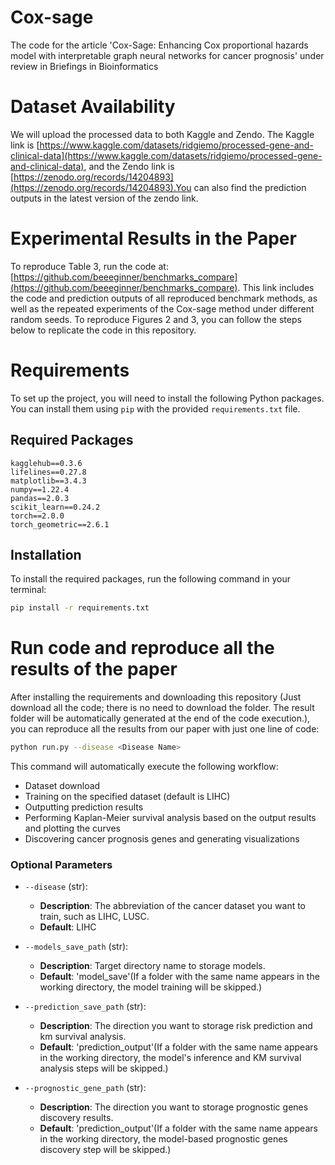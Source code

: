 # Cox-sage
The code for the article 'Cox-Sage: Enhancing Cox proportional hazards model with interpretable graph neural networks for cancer prognosis' under review in Briefings in Bioinformatics
# Dataset Availability

We will upload the processed data to both Kaggle and Zendo. The Kaggle link is [https://www.kaggle.com/datasets/ridgiemo/processed-gene-and-clinical-data](https://www.kaggle.com/datasets/ridgiemo/processed-gene-and-clinical-data), and the Zendo link is [https://zenodo.org/records/14204893](https://zenodo.org/records/14204893).You can also find the prediction outputs in the latest version of the zendo link.

# Experimental Results in the Paper
To reproduce Table 3, run the code at: [https://github.com/beeeginner/benchmarks_compare](https://github.com/beeeginner/benchmarks_compare). This link includes the code and prediction outputs of all reproduced benchmark methods, as well as the repeated experiments of the Cox-sage method under different random seeds. To reproduce Figures 2 and 3, you can follow the steps below to replicate the code in this repository.

# Requirements

To set up the project, you will need to install the following Python packages. You can install them using `pip` with the provided `requirements.txt` file.

## Required Packages

```plaintext
kagglehub==0.3.6
lifelines==0.27.8
matplotlib==3.4.3
numpy==1.22.4
pandas==2.0.3
scikit_learn==0.24.2
torch==2.0.0
torch_geometric==2.6.1
```

## Installation

To install the required packages, run the following command in your terminal:

```bash
pip install -r requirements.txt
```

# Run code and reproduce all the results of the paper
After installing the requirements and downloading this repository (Just download all the code; there is no need to download the folder. The result folder will be automatically generated at the end of the code execution.), you can reproduce all the results from our paper with just one line of code:

```bash
python run.py --disease <Disease Name>
```

This command will automatically execute the following workflow:
- Dataset download
- Training on the specified dataset (default is LIHC)
- Outputting prediction results
- Performing Kaplan-Meier survival analysis based on the output results and plotting the curves
- Discovering cancer prognosis genes and generating visualizations

### Optional Parameters

- `--disease` (str): 
  - **Description**: The abbreviation of the cancer dataset you want to train, such as LIHC, LUSC.
  - **Default**: LIHC

- `--models_save_path` (str): 
  - **Description**: Target directory name to storage models.
  - **Default**: 'model_save'(If a folder with the same name appears in the working directory, the model training will be skipped.)

- `--prediction_save_path` (str): 
  - **Description**: The direction you want to storage risk prediction and km survival analysis.
  - **Default**: 'prediction_output'(If a folder with the same name appears in the working directory,  the model's inference and KM survival analysis steps will be skipped.)
 
- `--prognostic_gene_path` (str): 
  - **Description**: The direction you want to storage prognostic genes discovery results.
  - **Default**: 'prediction_output'(If a folder with the same name appears in the working directory, the model-based prognostic genes discovery step will be skipped.)

